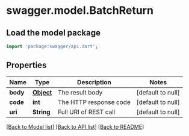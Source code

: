 # swagger.model.BatchReturn

## Load the model package
```dart
import 'package:swagger/api.dart';
```

## Properties
Name | Type | Description | Notes
------------ | ------------- | ------------- | -------------
**body** | [**Object**](Object.md) | The result body | [default to null]
**code** | **int** | The HTTP response code | [default to null]
**uri** | **String** | Full URI of REST call | [default to null]

[[Back to Model list]](../README.md#documentation-for-models) [[Back to API list]](../README.md#documentation-for-api-endpoints) [[Back to README]](../README.md)


